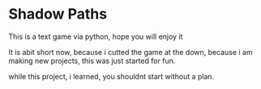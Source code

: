 # Shadow Paths

This is a text game via python, hope you will enjoy it

It is abit short now, because i cutted the game at the down, because i am making new projects, this was just started for fun.

while this project, i learned, you shouldnt start without a plan.
